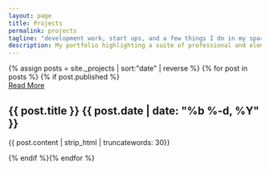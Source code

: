 ```yaml
---
layout: page
title: Projects
permalink: projects
tagline: "development work, start ups, and a few things I do in my spare time..."
description: My portfolio highlighting a suite of professional and elemetary projects.
---
```

<div class="row post-list">
    {% assign posts = site._projects | sort:"date" | reverse %}
    {% for post in posts %} {% if post.published %}
    <div class="col-6 col-md-6 col-sm-6 post-card-col">
        <div style="background: url('{{post.cover}}'); background-size: cover"
            class="card">
            <div class="row post-card-col post-card-col-btn">
                <div class="col-4 col-md-4">
                    <a href="{{post.url}}"><div class="post-card-btn">Read More</div></a>
                </div>
            </div>
            <div class="post-card-contents">
                <h2>{{ post.title }} <span>{{ post.date | date: "%b %-d, %Y" }}</span></h2>
                <p>{{ post.content | strip_html | truncatewords: 30}}</p>
            </div>
        </div>
    </div>
    {% endif %}{% endfor %}
</div>